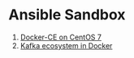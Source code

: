 # Ansible Sandbox

1. [Docker-CE on CentOS 7](docker-centos/DOCKER_CENTOS.md)
2. [Kafka ecosystem in Docker](kafka/KAFKA_DOCKER.md)

